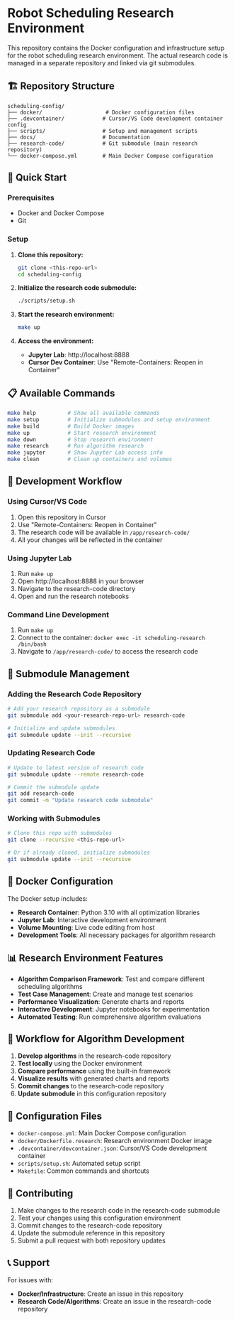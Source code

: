 # Robot Scheduling Research Environment

This repository contains the Docker configuration and infrastructure setup for the robot scheduling research environment. The actual research code is managed in a separate repository and linked via git submodules.

## 🏗️ Repository Structure

```
scheduling-config/
├── docker/                    # Docker configuration files
├── .devcontainer/            # Cursor/VS Code development container config
├── scripts/                  # Setup and management scripts
├── docs/                     # Documentation
├── research-code/            # Git submodule (main research repository)
└── docker-compose.yml        # Main Docker Compose configuration
```

## 🚀 Quick Start

### Prerequisites
- Docker and Docker Compose
- Git

### Setup
1. **Clone this repository:**
   ```bash
   git clone <this-repo-url>
   cd scheduling-config
   ```

2. **Initialize the research code submodule:**
   ```bash
   ./scripts/setup.sh
   ```

3. **Start the research environment:**
   ```bash
   make up
   ```

4. **Access the environment:**
   - **Jupyter Lab**: http://localhost:8888
   - **Cursor Dev Container**: Use "Remote-Containers: Reopen in Container"

## 📋 Available Commands

```bash
make help          # Show all available commands
make setup         # Initialize submodules and setup environment
make build         # Build Docker images
make up            # Start research environment
make down          # Stop research environment
make research      # Run algorithm research
make jupyter       # Show Jupyter Lab access info
make clean         # Clean up containers and volumes
```

## 🔧 Development Workflow

### Using Cursor/VS Code
1. Open this repository in Cursor
2. Use "Remote-Containers: Reopen in Container"
3. The research code will be available in `/app/research-code/`
4. All your changes will be reflected in the container

### Using Jupyter Lab
1. Run `make up`
2. Open http://localhost:8888 in your browser
3. Navigate to the research-code directory
4. Open and run the research notebooks

### Command Line Development
1. Run `make up`
2. Connect to the container: `docker exec -it scheduling-research /bin/bash`
3. Navigate to `/app/research-code/` to access the research code

## 📁 Submodule Management

### Adding the Research Code Repository
```bash
# Add your research repository as a submodule
git submodule add <your-research-repo-url> research-code

# Initialize and update submodules
git submodule update --init --recursive
```

### Updating Research Code
```bash
# Update to latest version of research code
git submodule update --remote research-code

# Commit the submodule update
git add research-code
git commit -m "Update research code submodule"
```

### Working with Submodules
```bash
# Clone this repo with submodules
git clone --recursive <this-repo-url>

# Or if already cloned, initialize submodules
git submodule update --init --recursive
```

## 🐳 Docker Configuration

The Docker setup includes:
- **Research Container**: Python 3.10 with all optimization libraries
- **Jupyter Lab**: Interactive development environment
- **Volume Mounting**: Live code editing from host
- **Development Tools**: All necessary packages for algorithm research

## 📊 Research Environment Features

- **Algorithm Comparison Framework**: Test and compare different scheduling algorithms
- **Test Case Management**: Create and manage test scenarios
- **Performance Visualization**: Generate charts and reports
- **Interactive Development**: Jupyter notebooks for experimentation
- **Automated Testing**: Run comprehensive algorithm evaluations

## 🔄 Workflow for Algorithm Development

1. **Develop algorithms** in the research-code repository
2. **Test locally** using the Docker environment
3. **Compare performance** using the built-in framework
4. **Visualize results** with generated charts and reports
5. **Commit changes** to the research-code repository
6. **Update submodule** in this configuration repository

## 📝 Configuration Files

- `docker-compose.yml`: Main Docker Compose configuration
- `docker/Dockerfile.research`: Research environment Docker image
- `.devcontainer/devcontainer.json`: Cursor/VS Code development container
- `scripts/setup.sh`: Automated setup script
- `Makefile`: Common commands and shortcuts

## 🤝 Contributing

1. Make changes to the research code in the research-code submodule
2. Test your changes using this configuration environment
3. Commit changes to the research-code repository
4. Update the submodule reference in this repository
5. Submit a pull request with both repository updates

## 📞 Support

For issues with:
- **Docker/Infrastructure**: Create an issue in this repository
- **Research Code/Algorithms**: Create an issue in the research-code repository